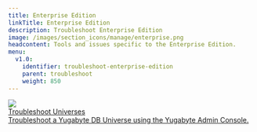 ```yaml
---
title: Enterprise Edition
linkTitle: Enterprise Edition
description: Troubleshoot Enterprise Edition
image: /images/section_icons/manage/enterprise.png
headcontent: Tools and issues specific to the Enterprise Edition.
menu:
  v1.0:
    identifier: troubleshoot-enterprise-edition
    parent: troubleshoot
    weight: 850
---
```

<div class="row">
  <div class="col-12 col-md-6 col-lg-12 col-xl-6">
    <a class="section-link icon-offset" href="universes">
      <div class="head">
        <img class="icon" src="/images/section_icons/troubleshoot/troubleshoot.png" aria-hidden="true" />
        <div class="title">Troubleshoot Universes</div>
      </div>
      <div class="body">
        Troubleshoot a Yugabyte DB Universe using the Yugabyte Admin Console.
      </div>
    </a>
  </div>
</div>
